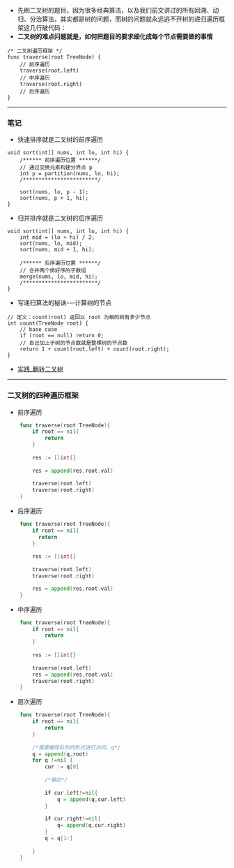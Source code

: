 -   先刷二叉树的题目，因为很多经典算法，以及我们前文讲过的所有回溯、动归、分治算法，其实都是树的问题，而树的问题就永远逃不开树的递归遍历框架这几行破代码：
-   **二叉树的难点问题就是，如何把题目的要求细化成每个节点需要做的事情**

```
/* 二叉树遍历框架 */
func traverse(root TreeNode) {
    // 前序遍历
    traverse(root.left)
    // 中序遍历
    traverse(root.right)
    // 后序遍历
}
```

---
### 笔记

-   快速排序就是二叉树的前序遍历
    
```
void sort(int[] nums, int lo, int hi) {
    /****** 前序遍历位置 ******/
    // 通过交换元素构建分界点 p
    int p = partition(nums, lo, hi);
    /************************/

    sort(nums, lo, p - 1);
    sort(nums, p + 1, hi);
}
```
-   归并排序就是二叉树的后序遍历
```
void sort(int[] nums, int lo, int hi) {
    int mid = (lo + hi) / 2;
    sort(nums, lo, mid);
    sort(nums, mid + 1, hi);

    /****** 后序遍历位置 ******/
    // 合并两个排好序的子数组
    merge(nums, lo, mid, hi);
    /************************/
}
```

-   写递归算法的秘诀---计算树的节点

```
// 定义：count(root) 返回以 root 为根的树有多少节点
int count(TreeNode root) {
    // base case
    if (root == null) return 0;
    // 自己加上子树的节点数就是整棵树的节点数
    return 1 + count(root.left) + count(root.right);
}
```

-   [实践_翻转二叉树](./invertTree.go)

---
### 二叉树的四种遍历框架

-   前序遍历

```go
    func traverse(root TreeNode){
    	if root == nil{
    		return 
        }   
        
        res := []int{}
        
        res = append(res,root.val)
        
        traverse(root.left)
        traverse(root.right)
    }

```

-   后序遍历

```go
    func traverse(root TreeNode){
        if root == nil{
          return
        }
        
        res := []int{}
        
        traverse(root.left)
        traverse(root.right)

        res = append(res,root.val)
    }
```

-   中序遍历

```go
    func traverse(root TreeNode){
        if root == nil{
            return
        }
        
        res := []int{}
        
        traverse(root.left)
		res = append(res,root.val)
        traverse(root.right)
    }    
```

-   层次遍历

```go
    func traverse(root TreeNode){
        if root == nil{
            return
        }
        
        /*需要解除队列的形式进行访问，q*/
        q = append(q,root)
        for q !=nil {
            cur := q[0]
            
            /*输出*/
            
            if cur.left!=nil{
            	q = append(q,cur.left)
            }
            
            if cur.right!=nil{
            	q= append(q,cur.right)
            }
            q = q[1:]
            
        }
    }    
```